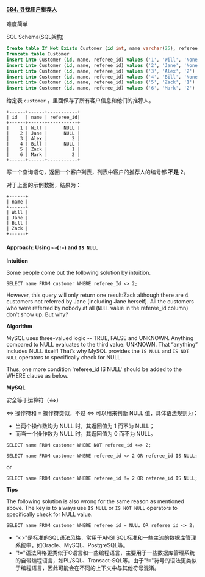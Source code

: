 #### [584. 寻找用户推荐人](https://leetcode.cn/problems/find-customer-referee/)

难度简单

SQL Schema(SQL架构)
```sql
Create table If Not Exists Customer (id int, name varchar(25), referee_id int)
Truncate table Customer
insert into Customer (id, name, referee_id) values ('1', 'Will', 'None')
insert into Customer (id, name, referee_id) values ('2', 'Jane', 'None')
insert into Customer (id, name, referee_id) values ('3', 'Alex', '2')
insert into Customer (id, name, referee_id) values ('4', 'Bill', 'None')
insert into Customer (id, name, referee_id) values ('5', 'Zack', '1')
insert into Customer (id, name, referee_id) values ('6', 'Mark', '2')
```

给定表 `customer` ，里面保存了所有客户信息和他们的推荐人。
```
+------+------+-----------+
| id   | name | referee_id|
+------+------+-----------+
|    1 | Will |      NULL |
|    2 | Jane |      NULL |
|    3 | Alex |         2 |
|    4 | Bill |      NULL |
|    5 | Zack |         1 |
|    6 | Mark |         2 |
+------+------+-----------+
```
写一个查询语句，返回一个客户列表，列表中客户的推荐人的编号都 **不是** 2。

对于上面的示例数据，结果为：
```
+------+
| name |
+------+
| Will |
| Jane |
| Bill |
| Zack |
+------+
```
#### Approach: Using  `<>`(`!=`) and  `IS NULL`

**Intuition**

Some people come out the following solution by intuition.

```
SELECT name FROM customer WHERE referee_Id <> 2;
```

However, this query will only return one result:Zack although there are 4 customers not referred by Jane (including Jane herself). All the customers who were referred by nobody at all (`NULL`  value in the referee_id column) don’t show up. But why?

**Algorithm**

MySQL uses three-valued logic -- TRUE, FALSE and UNKNOWN. Anything compared to NULL evaluates to the third value: UNKNOWN. That “anything” includes NULL itself! That’s why MySQL provides the  `IS NULL`  and  `IS NOT NULL`  operators to specifically check for NULL.

Thus, one more condition 'referee_id IS NULL' should be added to the WHERE clause as below.

**MySQL**

安全等于运算符（<=>）

<=> 操作符和 = 操作符类似，不过 <=> 可以用来判断 NULL 值，具体语法规则为：

-   当两个操作数均为 NULL 时，其返回值为 1 而不为 NULL；
-   而当一个操作数为 NULL 时，其返回值为 0 而不为 NULL。
```mysql
SELECT name FROM customer WHERE NOT referee_id <=> 2;
```

```mysql
SELECT name FROM customer WHERE referee_id <> 2 OR referee_id IS NULL;
```

or

```mysql
SELECT name FROM customer WHERE referee_id != 2 OR referee_id IS NULL;
```

**Tips**

The following solution is also wrong for the same reason as mentioned above. The key is to always use  `IS NULL`  or  `IS NOT NULL`  operators to specifically check for NULL value.

```mysql
SELECT name FROM customer WHERE referee_id = NULL OR referee_id <> 2;
```

-   "<>"是标准的SQL语法风格，常用于ANSI SQL标准和一些主流的数据库管理系统中，如Oracle、MySQL、PostgreSQL等。
-   "!="语法风格更类似于C语言和一些编程语言，主要用于一些数据库管理系统的自带编程语言，如PL/SQL、Transact-SQL等。由于"!="符号的语法更类似于编程语言，因此可能会在不同的上下文中与其他符号混淆。

